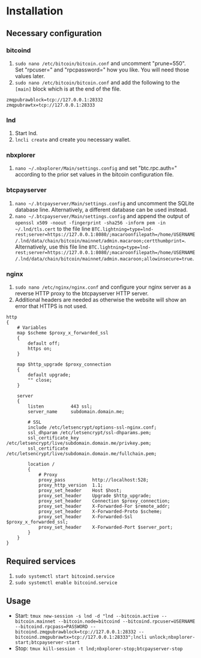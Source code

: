# Installation
## Necessary configuration
### bitcoind
1. `sudo nano /etc/bitcoin/bitcoin.conf` and uncomment "prune=550". Set "rpcuser=" and "rpcpassword=" how you like. You will need those values later.
2. `sudo nano /etc/bitcoin/bitcoin.conf` and add the following to the `[main]` block which is at the end of the file.
```
zmqpubrawblock=tcp://127.0.0.1:28332
zmqpubrawtx=tcp://127.0.0.1:28333
```

### lnd
1. Start lnd.
2. `lncli create` and create you necessary wallet.

### nbxplorer
1. `nano ~/.nbxplorer/Main/settings.config` and set "btc.rpc.auth=" according to the prior set values in the bitcoin configuration file.

### btcpayserver
1. `nano ~/.btcpayserver/Main/settings.config` and uncomment the SQLite database line. Alternatively, a different database can be used instead.
2. `nano ~/.btcpayserver/Main/settings.config` and append the output of `openssl x509 -noout -fingerprint -sha256 -inform pem -in ~/.lnd/tls.cert` to the file line `BTC.lightning=type=lnd-rest;server=https://127.0.0.1:8080/;macaroonfilepath=/home/USERNAME/.lnd/data/chain/bitcoin/mainnet/admin.macaroon;certthumbprint=`. Alternatively, use this file line `BTC.lightning=type=lnd-rest;server=https://127.0.0.1:8080/;macaroonfilepath=/home/USERNAME/.lnd/data/chain/bitcoin/mainnet/admin.macaroon;allowinsecure=true`.

### nginx
1. `sudo nano /etc/nginx/nginx.conf` and configure your nginx server as a reverse HTTP proxy to the btcpayserver HTTP server.
2. Additional headers are needed as otherwise the website will show an error that HTTPS is not used.
```
http
{
    # Variables
    map $scheme $proxy_x_forwarded_ssl
    {
        default off;
        https on;
    }
    
    map $http_upgrade $proxy_connection
    {
        default upgrade;
        "" close;
    }
    
    server
    {
        listen          443 ssl;
        server_name     subdomain.domain.me;
        
        # SSL
        include /etc/letsencrypt/options-ssl-nginx.conf;
        ssl_dhparam /etc/letsencrypt/ssl-dhparams.pem;
        ssl_certificate_key /etc/letsencrypt/live/subdomain.domain.me/privkey.pem;
        ssl_certificate /etc/letsencrypt/live/subdomain.domain.me/fullchain.pem;
        
        location /
        {
            # Proxy
            proxy_pass          http://localhost:528;
            proxy_http_version  1.1;
            proxy_set_header    Host $host;
            proxy_set_header    Upgrade $http_upgrade;
            proxy_set_header    Connection $proxy_connection;
            proxy_set_header    X-Forwarded-For $remote_addr;
            proxy_set_header    X-Forwarded-Proto $scheme;
            proxy_set_header    X-Forwarded-Ssl $proxy_x_forwarded_ssl;
            proxy_set_header    X-Forwarded-Port $server_port;
        }
    }
}
```

## Required services
1. `sudo systemctl start bitcoind.service`
2. `sudo systemctl enable bitcoind.service`


## Usage
* Start: `tmux new-session -s lnd -d "lnd --bitcoin.active --bitcoin.mainnet --bitcoin.node=bitcoind --bitcoind.rpcuser=USERNAME --bitcoind.rpcpass=PASSWORD --bitcoind.zmqpubrawblock=tcp://127.0.0.1:28332 --bitcoind.zmqpubrawtx=tcp://127.0.0.1:28333";lncli unlock;nbxplorer-start;btcpayserver-start`
* Stop: `tmux kill-session -t lnd;nbxplorer-stop;btcpayserver-stop`
